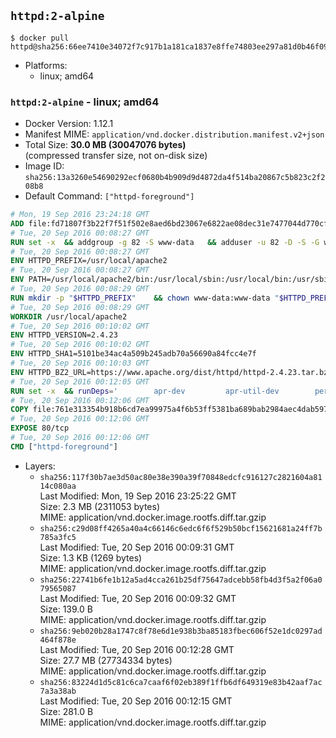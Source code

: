 ## `httpd:2-alpine`

```console
$ docker pull httpd@sha256:66ee7410e34072f7c917b1a181ca1837e8ffe74803ee297a81d0b46f09c84668
```

-	Platforms:
	-	linux; amd64

### `httpd:2-alpine` - linux; amd64

-	Docker Version: 1.12.1
-	Manifest MIME: `application/vnd.docker.distribution.manifest.v2+json`
-	Total Size: **30.0 MB (30047076 bytes)**  
	(compressed transfer size, not on-disk size)
-	Image ID: `sha256:13a3260e54690292ecf0680b4b909d9d4872da4f514ba20867c5b823c2f208b8`
-	Default Command: `["httpd-foreground"]`

```dockerfile
# Mon, 19 Sep 2016 23:24:18 GMT
ADD file:fd71807f3b22f7f51f502e8aed6bd23067e6822ae08dec31e7477044d770cf48 in / 
# Tue, 20 Sep 2016 00:08:27 GMT
RUN set -x 	&& addgroup -g 82 -S www-data 	&& adduser -u 82 -D -S -G www-data www-data
# Tue, 20 Sep 2016 00:08:27 GMT
ENV HTTPD_PREFIX=/usr/local/apache2
# Tue, 20 Sep 2016 00:08:27 GMT
ENV PATH=/usr/local/apache2/bin:/usr/local/sbin:/usr/local/bin:/usr/sbin:/usr/bin:/sbin:/bin
# Tue, 20 Sep 2016 00:08:29 GMT
RUN mkdir -p "$HTTPD_PREFIX" 	&& chown www-data:www-data "$HTTPD_PREFIX"
# Tue, 20 Sep 2016 00:08:29 GMT
WORKDIR /usr/local/apache2
# Tue, 20 Sep 2016 00:10:02 GMT
ENV HTTPD_VERSION=2.4.23
# Tue, 20 Sep 2016 00:10:02 GMT
ENV HTTPD_SHA1=5101be34ac4a509b245adb70a56690a84fcc4e7f
# Tue, 20 Sep 2016 00:10:03 GMT
ENV HTTPD_BZ2_URL=https://www.apache.org/dist/httpd/httpd-2.4.23.tar.bz2
# Tue, 20 Sep 2016 00:12:05 GMT
RUN set -x 	&& runDeps=' 		apr-dev 		apr-util-dev 		perl 	' 	&& apk add --no-cache --virtual .build-deps 		$runDeps 		ca-certificates 		gcc 		gnupg 		libc-dev 		make 		openssl 		openssl-dev 		pcre-dev 		tar 		&& wget -O httpd.tar.bz2 "$HTTPD_BZ2_URL" 	&& echo "$HTTPD_SHA1 *httpd.tar.bz2" | sha1sum -c - 	&& wget -O httpd.tar.bz2.asc "$HTTPD_BZ2_URL.asc" 	&& export GNUPGHOME="$(mktemp -d)" 	&& gpg --keyserver ha.pool.sks-keyservers.net --recv-keys A93D62ECC3C8EA12DB220EC934EA76E6791485A8 	&& gpg --batch --verify httpd.tar.bz2.asc httpd.tar.bz2 	&& rm -r "$GNUPGHOME" httpd.tar.bz2.asc 		&& mkdir -p src 	&& tar -xvf httpd.tar.bz2 -C src --strip-components=1 	&& rm httpd.tar.bz2 	&& cd src 		&& ./configure 		--prefix="$HTTPD_PREFIX" 		--enable-mods-shared=reallyall 	&& make -j"$(getconf _NPROCESSORS_ONLN)" 	&& make install 		&& cd .. 	&& rm -r src 		&& sed -ri 		-e 's!^(\s*CustomLog)\s+\S+!\1 /proc/self/fd/1!g' 		-e 's!^(\s*ErrorLog)\s+\S+!\1 /proc/self/fd/2!g' 		"$HTTPD_PREFIX/conf/httpd.conf" 		&& runDeps="$runDeps $( 		scanelf --needed --nobanner --recursive /usr/local 			| awk '{ gsub(/,/, "\nso:", $2); print "so:" $2 }' 			| sort -u 			| xargs -r apk info --installed 			| sort -u 	)" 	&& apk add --virtual .httpd-rundeps $runDeps 	&& apk del .build-deps
# Tue, 20 Sep 2016 00:12:06 GMT
COPY file:761e313354b918b6cd7ea99975a4f6b53ff5381ba689bab2984aec4dab597215 in /usr/local/bin/ 
# Tue, 20 Sep 2016 00:12:06 GMT
EXPOSE 80/tcp
# Tue, 20 Sep 2016 00:12:06 GMT
CMD ["httpd-foreground"]
```

-	Layers:
	-	`sha256:117f30b7ae3d50ac80e38e390a39f70848edcfc916127c2821604a8114c080aa`  
		Last Modified: Mon, 19 Sep 2016 23:25:22 GMT  
		Size: 2.3 MB (2311053 bytes)  
		MIME: application/vnd.docker.image.rootfs.diff.tar.gzip
	-	`sha256:c29d08ff4265a40a4c66146c6edc6f6f529b50bcf15621681a24ff7b785a3fc5`  
		Last Modified: Tue, 20 Sep 2016 00:09:31 GMT  
		Size: 1.3 KB (1269 bytes)  
		MIME: application/vnd.docker.image.rootfs.diff.tar.gzip
	-	`sha256:22741b6fe1b12a5ad4cca261b25df75647adcebb58fb4d3f5a2f06a079565087`  
		Last Modified: Tue, 20 Sep 2016 00:09:32 GMT  
		Size: 139.0 B  
		MIME: application/vnd.docker.image.rootfs.diff.tar.gzip
	-	`sha256:9eb020b28a1747c8f78e6d1e938b3ba85183fbec606f52e1dc0297ad464f878e`  
		Last Modified: Tue, 20 Sep 2016 00:12:28 GMT  
		Size: 27.7 MB (27734334 bytes)  
		MIME: application/vnd.docker.image.rootfs.diff.tar.gzip
	-	`sha256:83224d1d5c81c6ca7caaf6f02eb389f1ffb6df649319e83b42aaf7ac7a3a38ab`  
		Last Modified: Tue, 20 Sep 2016 00:12:15 GMT  
		Size: 281.0 B  
		MIME: application/vnd.docker.image.rootfs.diff.tar.gzip
